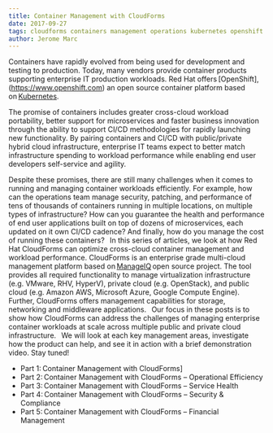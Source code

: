 ```yaml
---
title: Container Management with CloudForms
date: 2017-09-27
tags: cloudforms containers management operations kubernetes openshift
author: Jerome Marc
---
```


Containers have rapidly evolved from being used for development and testing to production. Today, many vendors provide container products supporting enterprise IT production workloads. Red Hat offers [OpenShift], (<https://www.openshift.com>) an open source container platform based on [Kubernetes](<https://kubernetes.io>).

The promise of containers includes greater cross-cloud workload portability, better support for microservices and faster business innovation through the ability to support CI/CD methodologies for rapidly launching new functionality. By pairing containers and CI/CD with public/private hybrid cloud infrastructure, enterprise IT teams expect to better match infrastructure spending to workload performance while enabling end user developers self-service and agility.

Despite these promises, there are still many challenges when it comes to running and managing container workloads efficiently. For example, how can the operations team manage security, patching, and performance of tens of thousands of containers running in multiple locations, on multiple types of infrastructure? How can you guarantee the health and performance of end user applications built on top of dozens of microservices, each updated on it own CI/CD cadence? And finally, how do you manage the cost of running these containers?
  
In this series of articles, we look at how Red Hat CloudForms can optimize cross-cloud container management and workload performance. CloudForms is an enterprise grade multi-cloud management platform based on [ManageIQ](<https://www.manageiq.org>) open source project. The tool provides all required functionality to manage virtualization infrastructure (e.g. VMware, RHV, HyperV), private cloud (e.g. OpenStack), and public cloud (e.g. Amazon AWS, Microsoft Azure, Google Compute Engine). Further, CloudForms offers management capabilities for storage, networking and middleware applications.
  
Our focus in these posts is to show how CloudForms can address the challenges of managing enterprise container workloads at scale across multiple public and private cloud infrastructure.
  
We will look at each key management areas, investigate how the product can help, and see it in action with a brief demonstration video. Stay tuned!

* Part 1: Container Management with CloudForms]
* Part 2: Container Management with CloudForms – Operational Efficiency
* Part 3: Container Management with CloudForms – Service Health
* Part 4: Container Management with CloudForms – Security & Compliance
* Part 5: Container Management with CloudForms – Financial Management
